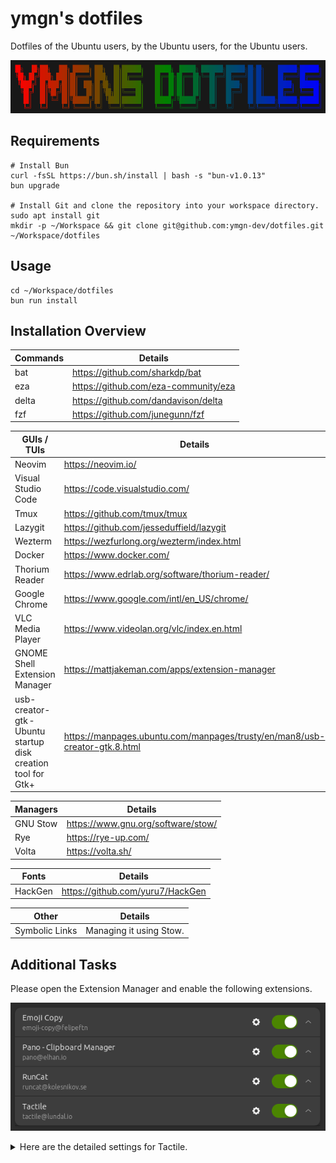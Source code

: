 # ymgn's dotfiles

Dotfiles of the Ubuntu users, by the Ubuntu users, for the Ubuntu users.

![](https://github.com/ymgn-dev/dotfiles/blob/main/resources/logo.png)

## Requirements

```shell
# Install Bun
curl -fsSL https://bun.sh/install | bash -s "bun-v1.0.13"
bun upgrade

# Install Git and clone the repository into your workspace directory.
sudo apt install git
mkdir -p ~/Workspace && git clone git@github.com:ymgn-dev/dotfiles.git ~/Workspace/dotfiles
```

## Usage

```shell
cd ~/Workspace/dotfiles
bun run install
```

## Installation Overview

| Commands | Details                              |
| -------- | ------------------------------------ |
| bat      | https://github.com/sharkdp/bat       |
| eza      | https://github.com/eza-community/eza |
| delta    | https://github.com/dandavison/delta  |
| fzf      | https://github.com/junegunn/fzf      |

| GUIs / TUIs                                                  | Details                                                                    |
| ------------------------------------------------------------ | -------------------------------------------------------------------------- |
| Neovim                                                       | https://neovim.io/                                                         |
| Visual Studio Code                                           | https://code.visualstudio.com/                                             |
| Tmux                                                         | https://github.com/tmux/tmux                                               |
| Lazygit                                                      | https://github.com/jesseduffield/lazygit                                   |
| Wezterm                                                      | https://wezfurlong.org/wezterm/index.html                                  |
| Docker                                                       | https://www.docker.com/                                                    |
| Thorium Reader                                               | https://www.edrlab.org/software/thorium-reader/                            |
| Google Chrome                                                | https://www.google.com/intl/en_US/chrome/                                  |
| VLC Media Player                                             | https://www.videolan.org/vlc/index.en.html                                 |
| GNOME Shell Extension Manager                                | https://mattjakeman.com/apps/extension-manager                             |
| usb-creator-gtk ‐ Ubuntu startup disk creation tool for Gtk+ | https://manpages.ubuntu.com/manpages/trusty/en/man8/usb-creator-gtk.8.html |

| Managers | Details                            |
| -------- | ---------------------------------- |
| GNU Stow | https://www.gnu.org/software/stow/ |
| Rye      | https://rye-up.com/                |
| Volta    | https://volta.sh/                  |

| Fonts   | Details                          |
| ------- | -------------------------------- |
| HackGen | https://github.com/yuru7/HackGen |

| Other          | Details                 |
| -------------- | ----------------------- |
| Symbolic Links | Managing it using Stow. |

## Additional Tasks

Please open the Extension Manager and enable the following extensions.

![](https://github.com/ymgn-dev/dotfiles/blob/main/resources/extension-manager.png)

<details>
<summary>Here are the detailed settings for Tactile.</summary>

![](https://github.com/ymgn-dev/dotfiles/blob/main/resources/tactile/tactile_layout1.png)
![](https://github.com/ymgn-dev/dotfiles/blob/main/resources/tactile/tactile_layout2.png)
![](https://github.com/ymgn-dev/dotfiles/blob/main/resources/tactile/tactile_layout3.png)
![](https://github.com/ymgn-dev/dotfiles/blob/main/resources/tactile/tactile_keyboard_shortcuts.png)

</details>
